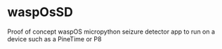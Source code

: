 # waspOsSD
Proof of concept waspOS micropython seizure detector app to run on a device such as a PineTime or P8
